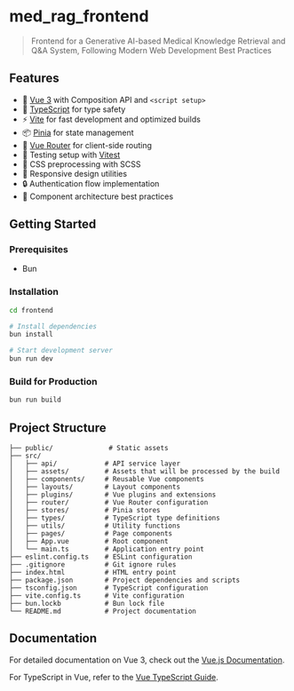 # med_rag_frontend

> Frontend for a Generative AI-based Medical Knowledge Retrieval and Q&A System, Following Modern Web Development Best Practices

## Features

- 🚀 [Vue 3](https://vuejs.org/) with Composition API and `<script setup>`
- 🔧 [TypeScript](https://www.typescriptlang.org/) for type safety
- ⚡️ [Vite](https://vitejs.dev/) for fast development and optimized builds
- 📦 [Pinia](https://pinia.vuejs.org/) for state management
- 🔄 [Vue Router](https://router.vuejs.org/) for client-side routing
- 🧪 Testing setup with [Vitest](https://vitest.dev/)
- 🎨 CSS preprocessing with SCSS
- 📱 Responsive design utilities
- 🔒 Authentication flow implementation
- 🧩 Component architecture best practices

## Getting Started

### Prerequisites

- Bun

### Installation

```bash
cd frontend

# Install dependencies
bun install

# Start development server
bun run dev
```

### Build for Production

```bash
bun run build
```

## Project Structure

```
├── public/              # Static assets
├── src/
│   ├── api/            # API service layer
│   ├── assets/         # Assets that will be processed by the build
│   ├── components/     # Reusable Vue components
│   ├── layouts/        # Layout components
│   ├── plugins/        # Vue plugins and extensions
│   ├── router/         # Vue Router configuration
│   ├── stores/         # Pinia stores
│   ├── types/          # TypeScript type definitions
│   ├── utils/          # Utility functions
│   ├── pages/          # Page components
│   ├── App.vue         # Root component
│   └── main.ts         # Application entry point
├── eslint.config.ts    # ESLint configuration
├── .gitignore          # Git ignore rules
├── index.html          # HTML entry point
├── package.json        # Project dependencies and scripts
├── tsconfig.json       # TypeScript configuration
├── vite.config.ts      # Vite configuration
├── bun.lockb           # Bun lock file
└── README.md           # Project documentation
```

## Documentation

For detailed documentation on Vue 3, check out the [Vue.js Documentation](https://vuejs.org/guide/introduction.html).

For TypeScript in Vue, refer to the [Vue TypeScript Guide](https://vuejs.org/guide/typescript/overview.html).
